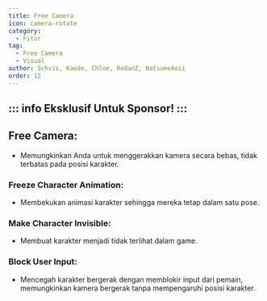 ```yaml
---
title: Free Camera
icon: camera-rotate
category:
  - Fitur
tag:
  - Free Camera
  - Visual
author: Schvis, Kaede, Chloe, RodanZ, NatsumeAoii
order: 12
---
```

::: info Eksklusif Untuk Sponsor!
:::
---
## Free Camera:
- Memungkinkan Anda untuk menggerakkan kamera secara bebas, tidak terbatas pada posisi karakter.

### Freeze Character Animation:
- Membekukan animasi karakter sehingga mereka tetap dalam satu pose.

### Make Character Invisible:
- Membuat karakter menjadi tidak terlihat dalam game.

### Block User Input:
- Mencegah karakter bergerak dengan memblokir input dari pemain, memungkinkan kamera bergerak tanpa mempengaruhi posisi karakter.
